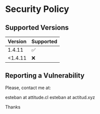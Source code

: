# Security Policy

## Supported Versions

| Version | Supported          |
| ------- | ------------------ |
| 1.4.11  | :white_check_mark: |
| <1.4.11 | :x:                |

## Reporting a Vulnerability

Please, contact me at:

esteban at attitude.cl
esteban at actitud.xyz

Thanks
